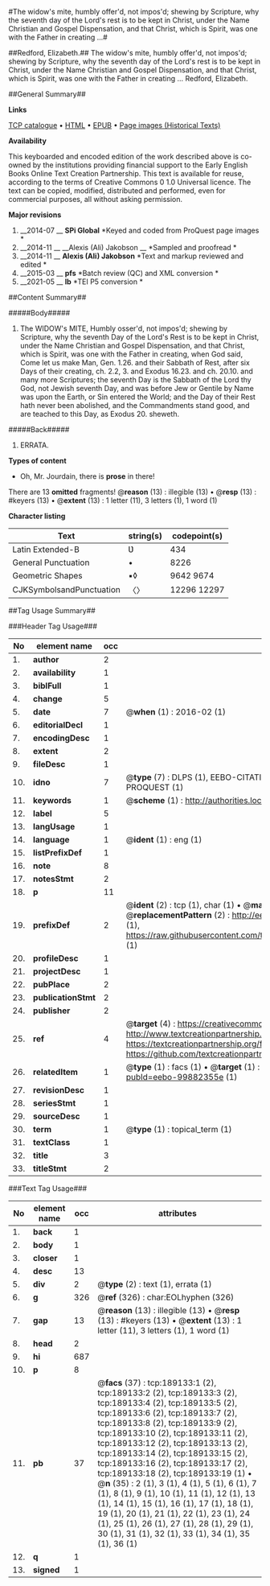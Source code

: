 #The widow's mite, humbly offer'd, not impos'd; shewing by Scripture, why the seventh day of the Lord's rest is to be kept in Christ, under the Name Christian and Gospel Dispensation, and that Christ, which is Spirit, was one with the Father in creating ...#

##Redford, Elizabeth.##
The widow's mite, humbly offer'd, not impos'd; shewing by Scripture, why the seventh day of the Lord's rest is to be kept in Christ, under the Name Christian and Gospel Dispensation, and that Christ, which is Spirit, was one with the Father in creating ...
Redford, Elizabeth.

##General Summary##

**Links**

[TCP catalogue](http://www.ota.ox.ac.uk/tcp/)  • 
[HTML](http://tei.it.ox.ac.uk/tcp/Texts-HTML/free/B28/B28831.html)  • 
[EPUB](http://tei.it.ox.ac.uk/tcp/Texts-EPUB/free/B28/B28831.epub) • 
[Page images (Historical Texts)](https://historicaltexts.jisc.ac.uk/eebo-99882355e)

**Availability**

This keyboarded and encoded edition of the work described above is co-owned by the
    institutions providing financial support to the Early English Books Online Text Creation
    Partnership. This text is available for reuse, according to the terms of  Creative Commons 0 1.0 Universal
    licence. The text can be copied, modified, distributed and performed, even for commercial
    purposes, all without asking permission.

**Major revisions**

1. __2014-07 __ __SPi Global__ *Keyed and coded from ProQuest page images *
1. __2014-11 __ __Alexis (Ali) Jakobson __ *Sampled and proofread *
1. __2014-11 __ __Alexis (Ali) Jakobson__ *Text and markup reviewed and edited *
1. __2015-03 __ __pfs__ *Batch review (QC) and XML conversion *
1. __2021-05 __ __lb__ *TEI P5 conversion *

##Content Summary##

#####Body#####

1. The WIDOW's MITE, Humbly osser'd, not impos'd; shewing by Scripture, why the seventh Day of the Lord's Rest is to be kept in Christ, under the Name Christian and Gospel Dispensation, and that Christ, which is Spirit, was one with the Father in creating, when God said, Come let us make Man, Gen. 1.26. and their Sabbath of Rest, after six Days of their creating, ch. 2.2, 3. and Exodus 16.23. and ch. 20.10. and many more Scriptures; the seventh Day is the Sabbath of the Lord thy God, not Jewish seventh Day, and was before Jew or Gentile by Name was upon the Earth, or Sin entered the World; and the Day of their Rest hath never been abolished, and the Commandments stand good, and are teached to this Day, as Exodus 20. sheweth.

#####Back#####

1. ERRATA.

**Types of content**

  * Oh, Mr. Jourdain, there is **prose** in there!

There are 13 **omitted** fragments! 
 @__reason__ (13) : illegible (13)  •  @__resp__ (13) : #keyers (13)  •  @__extent__ (13) : 1 letter (11), 3 letters (1), 1 word (1)

**Character listing**


|Text|string(s)|codepoint(s)|
|---|---|---|
|Latin Extended-B|Ʋ|434|
|General Punctuation|•|8226|
|Geometric Shapes|▪◊|9642 9674|
|CJKSymbolsandPunctuation|〈〉|12296 12297|

##Tag Usage Summary##

###Header Tag Usage###

|No|element name|occ|attributes|
|---|---|---|---|
|1.|__author__|2||
|2.|__availability__|1||
|3.|__biblFull__|1||
|4.|__change__|5||
|5.|__date__|7| @__when__ (1) : 2016-02 (1)|
|6.|__editorialDecl__|1||
|7.|__encodingDesc__|1||
|8.|__extent__|2||
|9.|__fileDesc__|1||
|10.|__idno__|7| @__type__ (7) : DLPS (1), EEBO-CITATION (1), VID (1), EEBO-PROQUEST (1), STC (2), PROQUEST (1)|
|11.|__keywords__|1| @__scheme__ (1) : http://authorities.loc.gov/ (1)|
|12.|__label__|5||
|13.|__langUsage__|1||
|14.|__language__|1| @__ident__ (1) : eng (1)|
|15.|__listPrefixDef__|1||
|16.|__note__|8||
|17.|__notesStmt__|2||
|18.|__p__|11||
|19.|__prefixDef__|2| @__ident__ (2) : tcp (1), char (1)  •  @__matchPattern__ (2) : ([0-9\-]+):([0-9IVX]+) (1), (.+) (1)  •  @__replacementPattern__ (2) : http://eebo.chadwyck.com/downloadtiff?vid=$1&page=$2 (1), https://raw.githubusercontent.com/textcreationpartnership/Texts/master/tcpchars.xml#$1 (1)|
|20.|__profileDesc__|1||
|21.|__projectDesc__|1||
|22.|__pubPlace__|2||
|23.|__publicationStmt__|2||
|24.|__publisher__|2||
|25.|__ref__|4| @__target__ (4) : https://creativecommons.org/publicdomain/zero/1.0/ (1), http://www.textcreationpartnership.org/docs/. (1), https://textcreationpartnership.org/faq/#faq05 (1), https://github.com/textcreationpartnership (1)|
|26.|__relatedItem__|1| @__type__ (1) : facs (1)  •  @__target__ (1) : https://data.historicaltexts.jisc.ac.uk/view?pubId=eebo-99882355e (1)|
|27.|__revisionDesc__|1||
|28.|__seriesStmt__|1||
|29.|__sourceDesc__|1||
|30.|__term__|1| @__type__ (1) : topical_term (1)|
|31.|__textClass__|1||
|32.|__title__|3||
|33.|__titleStmt__|2||


###Text Tag Usage###

|No|element name|occ|attributes|
|---|---|---|---|
|1.|__back__|1||
|2.|__body__|1||
|3.|__closer__|1||
|4.|__desc__|13||
|5.|__div__|2| @__type__ (2) : text (1), errata (1)|
|6.|__g__|326| @__ref__ (326) : char:EOLhyphen (326)|
|7.|__gap__|13| @__reason__ (13) : illegible (13)  •  @__resp__ (13) : #keyers (13)  •  @__extent__ (13) : 1 letter (11), 3 letters (1), 1 word (1)|
|8.|__head__|2||
|9.|__hi__|687||
|10.|__p__|8||
|11.|__pb__|37| @__facs__ (37) : tcp:189133:1 (2), tcp:189133:2 (2), tcp:189133:3 (2), tcp:189133:4 (2), tcp:189133:5 (2), tcp:189133:6 (2), tcp:189133:7 (2), tcp:189133:8 (2), tcp:189133:9 (2), tcp:189133:10 (2), tcp:189133:11 (2), tcp:189133:12 (2), tcp:189133:13 (2), tcp:189133:14 (2), tcp:189133:15 (2), tcp:189133:16 (2), tcp:189133:17 (2), tcp:189133:18 (2), tcp:189133:19 (1)  •  @__n__ (35) : 2 (1), 3 (1), 4 (1), 5 (1), 6 (1), 7 (1), 8 (1), 9 (1), 10 (1), 11 (1), 12 (1), 13 (1), 14 (1), 15 (1), 16 (1), 17 (1), 18 (1), 19 (1), 20 (1), 21 (1), 22 (1), 23 (1), 24 (1), 25 (1), 26 (1), 27 (1), 28 (1), 29 (1), 30 (1), 31 (1), 32 (1), 33 (1), 34 (1), 35 (1), 36 (1)|
|12.|__q__|1||
|13.|__signed__|1||
